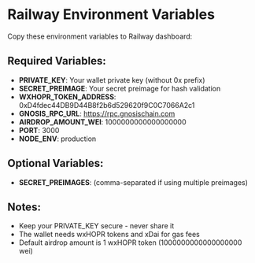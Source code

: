 # Railway Environment Variables

Copy these environment variables to Railway dashboard:

## Required Variables:
- **PRIVATE_KEY**: Your wallet private key (without 0x prefix)
- **SECRET_PREIMAGE**: Your secret preimage for hash validation  
- **WXHOPR_TOKEN_ADDRESS**: 0xD4fdec44DB9D44B8f2b6d529620f9C0C7066A2c1
- **GNOSIS_RPC_URL**: https://rpc.gnosischain.com
- **AIRDROP_AMOUNT_WEI**: 1000000000000000000
- **PORT**: 3000
- **NODE_ENV**: production

## Optional Variables:
- **SECRET_PREIMAGES**: (comma-separated if using multiple preimages)

## Notes:
- Keep your PRIVATE_KEY secure - never share it
- The wallet needs wxHOPR tokens and xDai for gas fees
- Default airdrop amount is 1 wxHOPR token (1000000000000000000 wei)
